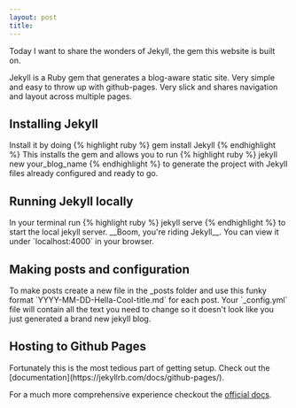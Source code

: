 ```yaml
---
layout: post
title:
---
```

Today I want to share the wonders of Jekyll, the gem this website is built on.  

Jekyll is a Ruby gem that generates a blog-aware static site. Very simple and easy to throw up with github-pages. Very slick and shares navigation and layout across multiple pages.
<h2>Installing Jekyll</h2>
Install it by doing  
{% highlight ruby %}
gem install Jekyll
{% endhighlight %}
This installs the gem and allows you to run  
{% highlight ruby %}
jekyll new your_blog_name
{% endhighlight %}
 to generate the project with Jekyll files already configured and ready to go.
<h2> Running Jekyll locally</h2>
In your terminal run {% highlight ruby %}
jekyll serve
{% endhighlight %}
 to start the local jekyll server. __Boom, you're riding Jekyll__. You can view it under `localhost:4000` in your browser.
<h2> Making posts and configuration</h2>
To make posts create a new file in the _posts folder and use this funky format `YYYY-MM-DD-Hella-Cool-title.md` for each post. Your `_config.yml` file will contain all the text you need to change so it doesn't look like you just generated a brand new jekyll blog.
<h2>Hosting to Github Pages</h2>
Fortunately this is the most tedious part of getting setup. Check out the [documentation](https://jekyllrb.com/docs/github-pages/).
  
For a much more comprehensive experience checkout the [official docs](https://jekyllrb.com/docs/home/).  
